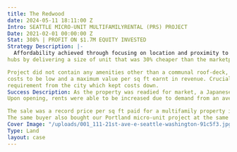 ```yaml
---
title: The Redwood
date: 2024-05-11 18:11:00 Z
Intro: SEATTLE MICRO-UNIT MULTIFAMILYRENTAL (PRS) PROJECT
Date: 2021-02-01 00:00:00 Z
Stat: 308% | PROFIT ON $1.7M EQUITY INVESTED
Strategy Description: |-
  Affordability achieved through focusing on location and proximity to employment and entertainment
hubs by delivering a size of unit that was 30% cheaper than the marketplace at the time of construction.

Project did not contain any amenities other than a communal roof-deck, this was critical in enabling expense
costs to be low and a maximum value per sq ft earnt in revenue. Crucially, the site had no parking
requirement from the city which kept costs down.
Success Description: As the property was readied for market, a Japanese funded buyer bought the property before its launch for $17.5m.
Upon opening, rents were able to be increased due to demand from an average of $1050 pcm to $1450 pcm.

The sale was a record price per sq ft paid for a multifamily property in the Seattle market at $918 per sq ft.
The same buyer also bought our Portland micro-unit project at the same time.
Cover Image: "/uploads/001_111-21st-ave-e-seattle-washington-91c5f3.jpg"
Type: Land
layout: case
---
```


